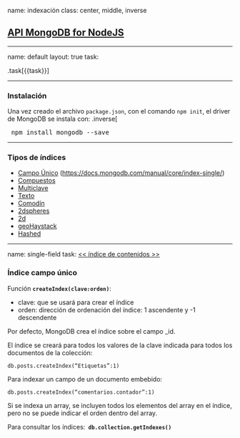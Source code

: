 name: indexación
class: center, middle, inverse
## [API MongoDB for NodeJS](http://mongodb.github.io/node-mongodb-native/3.3/)
---

name: default
layout: true
task: &nbsp;

.task[{{task}}]

---

### Instalación

Una vez creado el archivo `package.json`, con el comando `npm init`, el driver de MongoDB se instala con: 
.inverse[<pre class=codigo> npm install mongodb --save
</pre>


---
### Tipos de índices

- [Campo Único](#single-field) (https://docs.mongodb.com/manual/core/index-single/)
- [Compuestos](https://docs.mongodb.com/manual/core/index-compound/)
- [Multiclave](https://docs.mongodb.com/manual/core/index-multikey/)
- [Texto](https://docs.mongodb.com/manual/core/index-text/)
- [Comodín](https://docs.mongodb.com/manual/core/index-wildcard/)
- [2dspheres](https://docs.mongodb.com/manual/core/2dsphere/)
- [2d](https://docs.mongodb.com/manual/core/2d/)
- [geoHaystack](https://docs.mongodb.com/manual/core/geohaystack/)
- [Hashed](https://docs.mongodb.com/manual/core/index-hashed/)
  
---
name: single-field
task: [<< índice de contenidos >>](#contenido)

### Índice campo único

Función __`createIndex(clave:orden)`__:

  - clave: que se usará para crear el índice
  - orden: dirección de ordenación del índice: 1 ascendente y -1 descendente

Por defecto, MongoDB crea el índice sobre el campo _id.

El índice se creará para todos los valores de la clave indicada para todos los documentos de la colección:

    db.posts.createIndex(“Etiquetas”:1)

Para indexar un campo de un documento embebido:

    db.posts.createIndex(“comentarios.contador”:1)

Si se indexa un array, se incluyen todos los elementos del array en el índice, pero no se puede indicar el orden dentro del array.

Para consultar los índices:__` db.collection.getIndexes()`__

